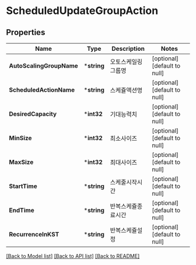 # ScheduledUpdateGroupAction

## Properties
Name | Type | Description | Notes
------------ | ------------- | ------------- | -------------
**AutoScalingGroupName** | ***string** | 오토스케일링그룹명 | [optional] [default to null]
**ScheduledActionName** | ***string** | 스케쥴액션명 | [optional] [default to null]
**DesiredCapacity** | ***int32** | 기대능력치 | [optional] [default to null]
**MinSize** | ***int32** | 최소사이즈 | [optional] [default to null]
**MaxSize** | ***int32** | 최대사이즈 | [optional] [default to null]
**StartTime** | ***string** | 스케줄시작시간 | [optional] [default to null]
**EndTime** | ***string** | 반복스케쥴종료시간 | [optional] [default to null]
**RecurrenceInKST** | ***string** | 반복스케쥴설정 | [optional] [default to null]

[[Back to Model list]](../README.md#documentation-for-models) [[Back to API list]](../README.md#documentation-for-api-endpoints) [[Back to README]](../README.md)


